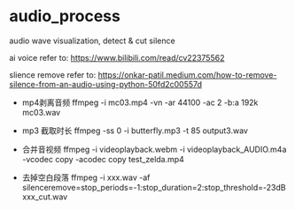 # audio_process
 audio wave visualization, detect & cut silence

ai voice refer to: https://www.bilibili.com/read/cv22375562

slience remove refer to: https://onkar-patil.medium.com/how-to-remove-silence-from-an-audio-using-python-50fd2c00557d


- mp4剥离音频
ffmpeg -i mc03.mp4 -vn -ar 44100 -ac 2 -b:a 192k mc03.wav

- mp3 截取时长
ffmpeg -ss 0 -i butterfly.mp3 -t 85 output3.wav

- 合并音视频
ffmpeg -i videoplayback.webm -i videoplayback_AUDIO.m4a -vcodec copy -acodec copy test_zelda.mp4

- 去掉空白段落
ffmpeg -i xxx.wav -af silenceremove=stop_periods=-1:stop_duration=2:stop_threshold=-23dB xxx_cut.wav

